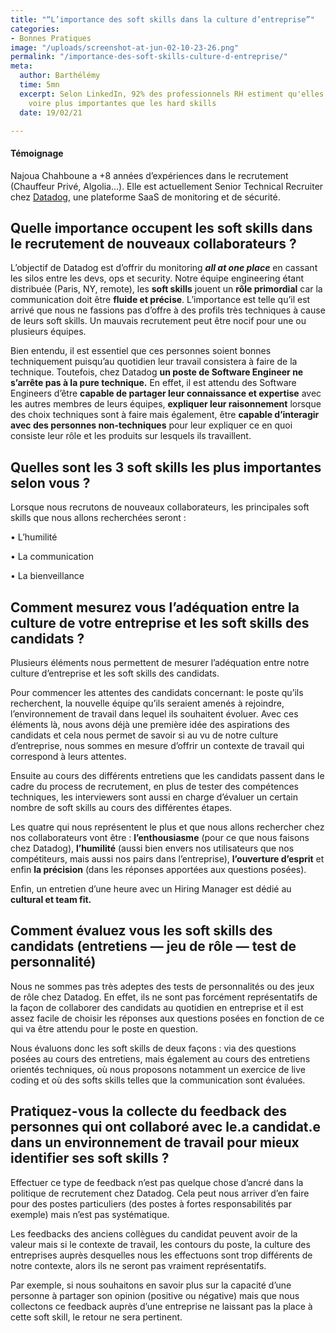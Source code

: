 ```yaml
---
title: "“L’importance des soft skills dans la culture d’entreprise”"
categories:
- Bonnes Pratiques
image: "/uploads/screenshot-at-jun-02-10-23-26.png"
permalink: "/importance-des-soft-skills-culture-d-entreprise/"
meta:
  author: Barthélémy
  time: 5mn
  excerpt: Selon LinkedIn, 92% des professionnels RH estiment qu'elles sont autant
    voire plus importantes que les hard skills
  date: 19/02/21

---
```

#### Témoignage

Najoua Chahboune a +8 années d’expériences dans le recrutement (Chauffeur Privé, Algolia…). Elle est actuellement Senior Technical Recruiter chez [Datadog](https://medium.com/u/acdb626ac40c?source=post_page-----14783cdb88ac--------------------------------), une plateforme SaaS de monitoring et de sécurité.

## **Quelle importance occupent les soft skills dans le recrutement de nouveaux collaborateurs ?**

L’objectif de Datadog est d’offrir du monitoring **_all at one place_** en cassant les silos entre les devs, ops et security. Notre équipe engineering étant distribuée (Paris, NY, remote), les **soft skills** jouent un **rôle primordial** car la communication doit être **fluide et précise**. L’importance est telle qu’il est arrivé que nous ne fassions pas d’offre à des profils très techniques à cause de leurs soft skills. Un mauvais recrutement peut être nocif pour une ou plusieurs équipes.

Bien entendu, il est essentiel que ces personnes soient bonnes techniquement puisqu’au quotidien leur travail consistera à faire de la technique. Toutefois, chez Datadog **un poste de Software Engineer ne s’arrête pas à la pure technique.** En effet, il est attendu des Software Engineers d’être **capable de partager leur connaissance et expertise** avec les autres membres de leurs équipes, **expliquer leur raisonnement** lorsque des choix techniques sont à faire mais également, être **capable d’interagir avec des personnes non-techniques** pour leur expliquer ce en quoi consiste leur rôle et les produits sur lesquels ils travaillent.

## **Quelles sont les 3 soft skills les plus importantes selon vous ?**

Lorsque nous recrutons de nouveaux collaborateurs, les principales soft skills que nous allons recherchées seront :

• L’humilité

• La communication

• La bienveillance

## **Comment mesurez vous l’adéquation entre la culture de votre entreprise et les soft skills des candidats ?**

Plusieurs éléments nous permettent de mesurer l’adéquation entre notre culture d’entreprise et les soft skills des candidats.

Pour commencer les attentes des candidats concernant: le poste qu’ils recherchent, la nouvelle équipe qu’ils seraient amenés à rejoindre, l’environnement de travail dans lequel ils souhaitent évoluer. Avec ces éléments là, nous avons déjà une première idée des aspirations des candidats et cela nous permet de savoir si au vu de notre culture d’entreprise, nous sommes en mesure d’offrir un contexte de travail qui correspond à leurs attentes.

Ensuite au cours des différents entretiens que les candidats passent dans le cadre du process de recrutement, en plus de tester des compétences techniques, les interviewers sont aussi en charge d’évaluer un certain nombre de soft skills au cours des différentes étapes. 

Les quatre qui nous représentent le plus et que nous allons rechercher chez nos collaborateurs vont être : **l’enthousiasme** (pour ce que nous faisons chez Datadog), **l’humilité** (aussi bien envers nos utilisateurs que nos compétiteurs, mais aussi nos pairs dans l’entreprise), **l’ouverture d’esprit** et enfin **la précision** (dans les réponses apportées aux questions posées).

Enfin, un entretien d’une heure avec un Hiring Manager est dédié au **cultural et team fit.**

## **Comment évaluez vous les soft skills des candidats (entretiens — jeu de rôle — test de personnalité)**

Nous ne sommes pas très adeptes des tests de personnalités ou des jeux de rôle chez Datadog. En effet, ils ne sont pas forcément représentatifs de la façon de collaborer des candidats au quotidien en entreprise et il est assez facile de choisir les réponses aux questions posées en fonction de ce qui va être attendu pour le poste en question.

Nous évaluons donc les soft skills de deux façons : via des questions posées au cours des entretiens, mais également au cours des entretiens orientés techniques, où nous proposons notamment un exercice de live coding et où des softs skills telles que la communication sont évaluées.

## **Pratiquez-vous la collecte du feedback des personnes qui ont collaboré avec le.a candidat.e dans un environnement de travail pour mieux identifier ses soft skills ?**

Effectuer ce type de feedback n’est pas quelque chose d’ancré dans la politique de recrutement chez Datadog. Cela peut nous arriver d’en faire pour des postes particuliers (des postes à fortes responsabilités par exemple) mais n’est pas systématique.

Les feedbacks des anciens collègues du candidat peuvent avoir de la valeur mais si le contexte de travail, les contours du poste, la culture des entreprises auprès desquelles nous les effectuons sont trop différents de notre contexte, alors ils ne seront pas vraiment représentatifs.

Par exemple, si nous souhaitons en savoir plus sur la capacité d’une personne à partager son opinion (positive ou négative) mais que nous  collectons ce feedback auprès d’une entreprise ne laissant pas la place à cette soft skill, le retour ne sera pertinent.